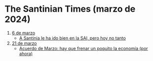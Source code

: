 # The Santinian Times (marzo de 2024)

1. [6 de marzo](times_03-06-2024.md)
   * [A Santinia le ha ido bien en la SAI, pero hoy no tanto](times_03-06-2024.md#a-santinia-le-ha-ido-bien-en-la-sai-pero-hoy-no-tanto)
2. [21 de marzo](times_03-21-2024.md)
   * [Acuerdo de Marzo: hay que frenar un poquito la economía (por ahora)](times_03-21-2024.md#acuerdo-de-marzo-hay-que-frenar-un-poquito-la-economía-por-ahora)
